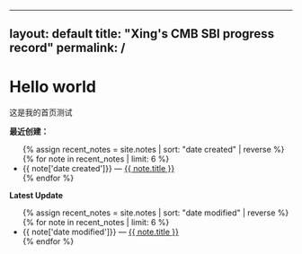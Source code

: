 
---
layout: default
title: "Xing's CMB SBI progress record"
permalink: /
---

# Hello world
这是我的首页测试

<strong> 最近创建：</strong>
<ul>
  {% assign recent_notes = site.notes | sort: "date created" | reverse %}
  {% for note in recent_notes | limit: 6 %}
    <li>
      {{ note['date created']}} — <a class="internal-link" href="{{ note.url }}">{{ note.title }}</a>
    </li>
  {% endfor %}
</ul>


<strong> Latest Update</strong>

<ul>
  {% assign recent_notes = site.notes | sort: "date modified" | reverse %}
  {% for note in recent_notes | limit: 6 %}
    <li>
      {{ note['date modified']}} — <a class="internal-link" href="{{ note.url }}">{{ note.title }}</a>
    </li>
  {% endfor %}
</ul>
